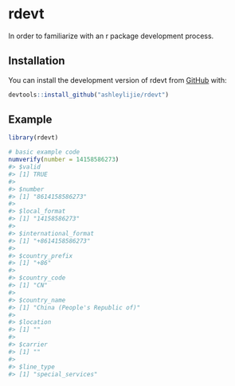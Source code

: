 
<!-- README.md is generated from README.Rmd. Please edit that file -->

# rdevt

In order to familiarize with an r package development process.

## Installation

You can install the development version of rdevt from
[GitHub](https://github.com/ashleylijie/rdevt) with:

``` r
devtools::install_github("ashleylijie/rdevt")
```

## Example

``` r
library(rdevt)

# basic example code
numverify(number = 14158586273)
#> $valid
#> [1] TRUE
#> 
#> $number
#> [1] "8614158586273"
#> 
#> $local_format
#> [1] "14158586273"
#> 
#> $international_format
#> [1] "+8614158586273"
#> 
#> $country_prefix
#> [1] "+86"
#> 
#> $country_code
#> [1] "CN"
#> 
#> $country_name
#> [1] "China (People's Republic of)"
#> 
#> $location
#> [1] ""
#> 
#> $carrier
#> [1] ""
#> 
#> $line_type
#> [1] "special_services"
```
